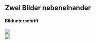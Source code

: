 ## Zwei Bilder nebeneinander

#### Bildunterschrift

<div class="left-aligned-div">
    <img src="assets/example_image.svg" data-text="Img 1"/>
</div>
<div class="right-aligned-div">
    <img src="assets/example_image.svg" data-source="https://google.de" data-text="Img 2"/>
</div>
